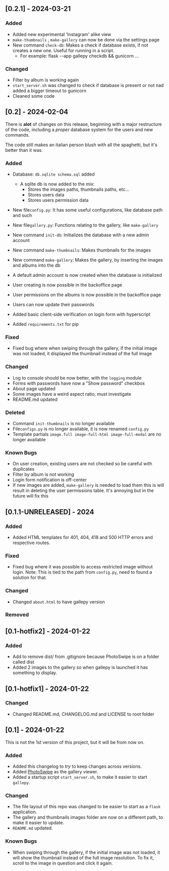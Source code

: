 ## [0.2.1] - 2024-03-21


### Added
- Added new experimental 'Instagram' alike view
- ```make-thumbnails``` , ```make-gallery``` can now be done via the settings page
- New command ```check-db```: Makes a check if database exists, if not creates a new one. Useful for running in a script.
  - For example: flask --app gallepy checkdb && gunicorn ... 

### Changed
- Filter by album is working again
- ```start_server.sh``` was changed to check if database is present or not nad added a bigger timeout to gunicorn
- Cleaned some code

## [0.2] - 2024-02-04

There is **alot** of changes on this release, beginning with a major restructure of the code, including a *proper* database system for the users and new commands.

The code still makes an italian person blush with all the spaghetti, but it's better than it was.

### Added

- Database: ```db.sqlite schema.sql``` added
  - A sqlite db is now added to the mix:
    - Stores the images paths, thumbnails paths, etc...
    - Stores users data
    - Stores users permission data

- New file```config.py```: It has some useful configurations, like database path and such
- New file```gallery.py```: Functions relating to the gallery, like ```make-gallery```
- New command ```init-db```: Initializes the database with a new admin account
- New command ```make-thumbnails```: Makes thumbnails for the images
- New command ```make-gallery```: Makes the gallery, by inserting the images and albums into the db
- A default admin account is now created when the database is initialized
- User creating is now possible in the backoffice page
- User permissions on the albums is now possible in the backoffice page
- Users can now update their passwords
- Added basic client-side verification on login form with hyperscript
- Added ```requirements.txt``` for pip

### Fixed

- Fixed bug where when swiping through the gallery, if the initial image was not loaded, it displayed the thumbnail instead of the full image 

### Changed

- Log to console should be now better, with the ```logging``` module
- Forms with passwords have now a "Show password" checkbox
- About page updated
- Some images have a weird aspect ratio, must investigate
- README.md updated

### Deleted

- Command ```init-thumbnails``` is no longer available
- File```configs.py``` is no longer available, it is now renamed ```config.py```
- Template partials ```image.full image-full-html image-full-modal``` are no longer available

### Known Bugs

- On user creation, existing users are not checked so be careful with duplicates
- Filter by album is not working
- Login form notification is off-center
- If new images are added, ```make-gallery``` is needed to load them this is will result in deleting the user permissions table. It's annoying but in the future will fix this

## [0.1.1-UNRELEASED] - 2024

### Added

- Added HTML templates for 401, 404, 418 and 500 HTTP errors and respective routes.

### Fixed

- Fixed bug where it was possible to access restricted image without login. Note: This is tied to the path from ```config.py```, need to found a solution for that.

### Changed

- Changed ```about.html``` to have gallepy version

### Removed

## [0.1-hotfix2] - 2024-01-22

### Added

- Add to remove dist/ from .gitignore because PhotoSwipe is on a folder called dist 
- Added 2 images to the gallery so when gallepy is launched it has something to display.

## [0.1-hotfix1] - 2024-01-22

### Changed

- Changed README.md, CHANGELOG.md and LICENSE to root folder

## [0.1] - 2024-01-22

This is not the 1st version of this project, but it will be from now on.

### Added

- Added this changelog to *try* to keep changes across versions.
- Added [PhotoSwipe](https://github.com/dimsemenov/PhotoSwipe) as the gallery viewer.
- Added a startup script `start_server.sh`, to make it easier to start `gallepy`.

### Changed

- The file layout of this repo was changed to be easier to start as a `flask` application.
- The gallery and thumbnails images folder are now on a different path, to make it easier to update.
- `README.md` updated.

### Known Bugs

- When swiping through the gallery, if the initial image was not loaded, it will show the thumbnail instead of the full image resolution. To fix it, scroll to the image in question and click it again.

